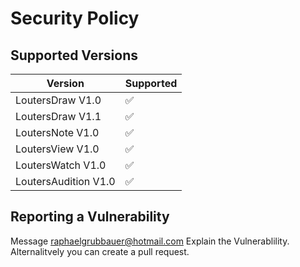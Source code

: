 # Security Policy

## Supported Versions


| Version | Supported          |
| ------- | ------------------ |
| LoutersDraw V1.0   | :white_check_mark: |
| LoutersDraw V1.1   | :white_check_mark: |
| LoutersNote V1.0   | :white_check_mark: |
| LoutersView V1.0   | :white_check_mark: |
| LoutersWatch V1.0   | :white_check_mark: |
| LoutersAudition V1.0   | :white_check_mark: |




## Reporting a Vulnerability

Message raphaelgrubbauer@hotmail.com
Explain the Vulnerablility.
Alternalitvely you can create a pull request.
